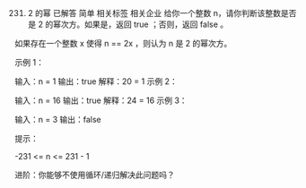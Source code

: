 231. 2 的幂
已解答
简单
相关标签
相关企业
给你一个整数 n，请你判断该整数是否是 2 的幂次方。如果是，返回 true ；否则，返回 false 。

如果存在一个整数 x 使得 n == 2x ，则认为 n 是 2 的幂次方。

 

示例 1：

输入：n = 1
输出：true
解释：20 = 1
示例 2：

输入：n = 16
输出：true
解释：24 = 16
示例 3：

输入：n = 3
输出：false
 

提示：

-231 <= n <= 231 - 1
 

进阶：你能够不使用循环/递归解决此问题吗？